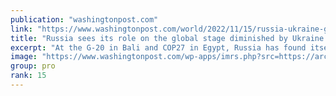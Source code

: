 ```yaml
---
publication: "washingtonpost.com"
link: "https://www.washingtonpost.com/world/2022/11/15/russia-ukraine-g20-cop27-lavrov/"
title: "Russia sees its role on the global stage diminished by Ukraine war"
excerpt: "At the G-20 in Bali and COP27 in Egypt, Russia has found itself in an unusual position — a leading topic of discussion rather than a leading player."
image: "https://www.washingtonpost.com/wp-apps/imrs.php?src=https://arc-anglerfish-washpost-prod-washpost.s3.amazonaws.com/public/6ESOY57GS4UBKQ3KQGUEXSHG4Y.jpg&w=1440"
group: pro
rank: 15
---
```

